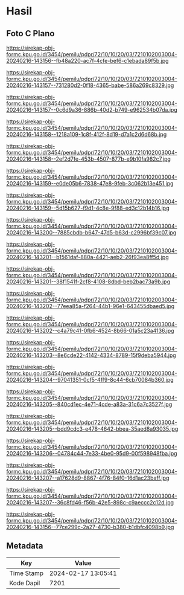 # Hasil

## Foto C Plano

https://sirekap-obj-formc.kpu.go.id/3454/pemilu/pdpr/72/10/10/20/03/7210102003004-20240216-143156--fb48a220-ac7f-4cfe-bef6-c1ebada89f5b.jpg

https://sirekap-obj-formc.kpu.go.id/3454/pemilu/pdpr/72/10/10/20/03/7210102003004-20240216-143157--731280d2-0f18-4365-babe-586a269c8329.jpg

https://sirekap-obj-formc.kpu.go.id/3454/pemilu/pdpr/72/10/10/20/03/7210102003004-20240216-143157--0c6d9a36-886b-40d2-b749-e962534b07da.jpg

https://sirekap-obj-formc.kpu.go.id/3454/pemilu/pdpr/72/10/10/20/03/7210102003004-20240216-143158--1218a109-1c8f-412f-8d19-d7a1c2d6d68b.jpg

https://sirekap-obj-formc.kpu.go.id/3454/pemilu/pdpr/72/10/10/20/03/7210102003004-20240216-143158--2ef2d7fe-453b-4507-877b-e9b10fa982c7.jpg

https://sirekap-obj-formc.kpu.go.id/3454/pemilu/pdpr/72/10/10/20/03/7210102003004-20240216-143159--e0de05b6-7838-47e8-9feb-3c062b13e451.jpg

https://sirekap-obj-formc.kpu.go.id/3454/pemilu/pdpr/72/10/10/20/03/7210102003004-20240216-143159--5d15b627-f9d1-4c8e-9f88-ed3c12b14b16.jpg

https://sirekap-obj-formc.kpu.go.id/3454/pemilu/pdpr/72/10/10/20/03/7210102003004-20240216-143200--7885cbdb-b647-47d5-b63d-c2996bf39c07.jpg

https://sirekap-obj-formc.kpu.go.id/3454/pemilu/pdpr/72/10/10/20/03/7210102003004-20240216-143201--b1561daf-880a-4421-aeb2-26f93ea8ff5d.jpg

https://sirekap-obj-formc.kpu.go.id/3454/pemilu/pdpr/72/10/10/20/03/7210102003004-20240216-143201--38f1541f-2cf8-4108-8dbd-beb2bac73a9b.jpg

https://sirekap-obj-formc.kpu.go.id/3454/pemilu/pdpr/72/10/10/20/03/7210102003004-20240216-143202--77eea85a-f264-44b1-96e1-643455dbaed5.jpg

https://sirekap-obj-formc.kpu.go.id/3454/pemilu/pdpr/72/10/10/20/03/7210102003004-20240216-143202--c4a79c41-0fb6-4524-8b66-01a5c23a4136.jpg

https://sirekap-obj-formc.kpu.go.id/3454/pemilu/pdpr/72/10/10/20/03/7210102003004-20240216-143203--8e6cde22-4142-4334-8789-15f9deba5944.jpg

https://sirekap-obj-formc.kpu.go.id/3454/pemilu/pdpr/72/10/10/20/03/7210102003004-20240216-143204--97041351-0cf5-4ff9-8c44-6cb70084b360.jpg

https://sirekap-obj-formc.kpu.go.id/3454/pemilu/pdpr/72/10/10/20/03/7210102003004-20240216-143205--840cd1ec-4e71-4cde-a83a-31c6a7c3527f.jpg

https://sirekap-obj-formc.kpu.go.id/3454/pemilu/pdpr/72/10/10/20/03/7210102003004-20240216-143205--bdd9cdc3-e478-4642-bbea-35aed8a93035.jpg

https://sirekap-obj-formc.kpu.go.id/3454/pemilu/pdpr/72/10/10/20/03/7210102003004-20240216-143206--04784c44-7e33-4be0-95d9-00f598948fba.jpg

https://sirekap-obj-formc.kpu.go.id/3454/pemilu/pdpr/72/10/10/20/03/7210102003004-20240216-143207--a17628d9-8867-4f76-84f0-16d1ac23baff.jpg

https://sirekap-obj-formc.kpu.go.id/3454/pemilu/pdpr/72/10/10/20/03/7210102003004-20240216-143207--36c8fd46-f56b-42e5-898c-c9aeccc2c12d.jpg

https://sirekap-obj-formc.kpu.go.id/3454/pemilu/pdpr/72/10/10/20/03/7210102003004-20240216-143156--77ce299c-2a27-4730-b380-b1dbfc4098b9.jpg


## Metadata

| Key        | Value               |
| ---------- | ------------------- |
| Time Stamp | 2024-02-17 13:05:41 |
| Kode Dapil | 7201                |



